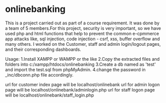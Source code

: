 # onlinebanking
This is a project carried out as part of a course requirement. It was done by a team of 5 members.For this project, security is very important, so we have used php and html functions that help to prevent the common e-cpmmerce app attacks like, sql injection, code injection - csrf, xss, buffer overflow and many others.
I worked on the Customer, staff and admin login/logout pages, and their corresponding dashboards.

Usage:
1.Install XAMPP or WAMPP or the like
2.Copy the extracted files and folders into c:/xampp/htdocs/onlinebanking
3.Create a db named as 'test' and import the test.sql from phpMyAdmin.
4.change the password in _inc/dbconn.php file accordingly.

url for customer index page will be localhost/onlinebank
url for admin logon page will be localhost/onlinebank/adminlogin.php
url for staff logon page will be localhost/onlinebank/staff_login.php
